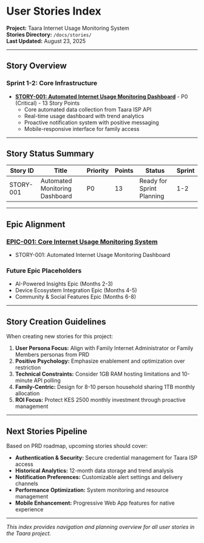 # User Stories Index

**Project:** Taara Internet Usage Monitoring System  
**Stories Directory:** `/docs/stories/`  
**Last Updated:** August 23, 2025  

---

## Story Overview

### Sprint 1-2: Core Infrastructure
- **[STORY-001: Automated Internet Usage Monitoring Dashboard](story-001-automated-monitoring-dashboard.md)** - P0 (Critical) - 13 Story Points
  - Core automated data collection from Taara ISP API
  - Real-time usage dashboard with trend analytics
  - Proactive notification system with positive messaging
  - Mobile-responsive interface for family access

---

## Story Status Summary

| Story ID | Title | Priority | Points | Status | Sprint |
|----------|-------|----------|---------|---------|---------|
| STORY-001 | Automated Monitoring Dashboard | P0 | 13 | Ready for Sprint Planning | 1-2 |

---

## Epic Alignment

### [EPIC-001: Core Internet Usage Monitoring System](../epic-001-core-internet-monitoring-system.md)
- STORY-001: Automated Internet Usage Monitoring Dashboard

### Future Epic Placeholders
- AI-Powered Insights Epic (Months 2-3)
- Device Ecosystem Integration Epic (Months 4-5)  
- Community & Social Features Epic (Months 6-8)

---

## Story Creation Guidelines

When creating new stories for this project:

1. **User Persona Focus:** Align with Family Internet Administrator or Family Members personas from PRD
2. **Positive Psychology:** Emphasize enablement and optimization over restriction
3. **Technical Constraints:** Consider 1GB RAM hosting limitations and 10-minute API polling
4. **Family-Centric:** Design for 8-10 person household sharing 1TB monthly allocation
5. **ROI Focus:** Protect KES 2500 monthly investment through proactive management

---

## Next Stories Pipeline

Based on PRD roadmap, upcoming stories should cover:

- **Authentication & Security:** Secure credential management for Taara ISP access
- **Historical Analytics:** 12-month data storage and trend analysis
- **Notification Preferences:** Customizable alert settings and delivery channels
- **Performance Optimization:** System monitoring and resource management
- **Mobile Enhancement:** Progressive Web App features for native experience

---

*This index provides navigation and planning overview for all user stories in the Taara project.*
